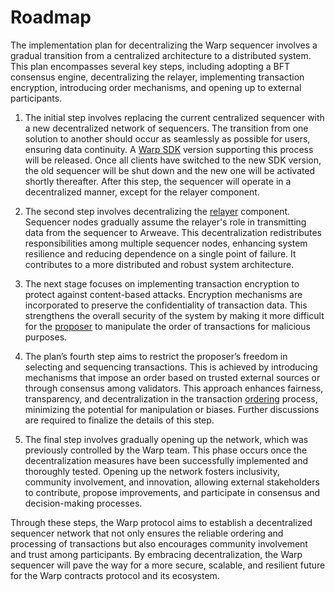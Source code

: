 # Roadmap

The implementation plan for decentralizing the Warp sequencer involves a gradual transition from a centralized architecture to a distributed system. 
This plan encompasses several key steps, including adopting a BFT consensus engine, decentralizing the relayer, implementing transaction encryption, introducing order mechanisms, and opening up to external participants.

1. The initial step involves replacing the current centralized sequencer with a new decentralized network of sequencers.
The transition from one solution to another should occur as seamlessly as possible for users, ensuring data continuity.
A [Warp SDK](/docs/sdk/overview) version supporting this process will be released. 
Once all clients have switched to the new SDK version, the old sequencer will be shut down and the new one will be activated shortly thereafter.
After this step, the sequencer will operate in a decentralized manner, except for the relayer component.

2. The second step involves decentralizing the [relayer](/docs/sequencer/lifecycle/relaying) component. 
Sequencer nodes gradually assume the relayer's role in transmitting data from the sequencer to Arweave.
This decentralization redistributes responsibilities among multiple sequencer nodes, enhancing system resilience and reducing dependence on a single point of failure. 
It contributes to a more distributed and robust system architecture.

3. The next stage focuses on implementing transaction encryption to protect against content-based attacks. 
Encryption mechanisms are incorporated to preserve the confidentiality of transaction data.
This strengthens the overall security of the system by making it more difficult for the [proposer](/docs/sequencer/lifecycle/ordering#malicious-proposer) to manipulate the order of transactions for malicious purposes.

4. The plan’s fourth step aims to restrict the proposer’s freedom in selecting and sequencing transactions. 
This is achieved by introducing mechanisms that impose an order based on trusted external sources or through consensus among validators. 
This approach enhances fairness, transparency, and decentralization in the transaction [ordering](/docs/sequencer/lifecycle/ordering) process, minimizing the potential for manipulation or biases. 
Further discussions are required to finalize the details of this step.

5. The final step involves gradually opening up the network, which was previously controlled by the Warp team. 
This phase occurs once the decentralization measures have been successfully implemented and thoroughly tested. 
Opening up the network fosters inclusivity, community involvement, and innovation, allowing external stakeholders to contribute, propose improvements, and participate in consensus and decision-making processes.

Through these steps, the Warp protocol aims to establish a decentralized sequencer network that not only ensures the reliable ordering and processing of transactions but also encourages community involvement and trust among participants.
By embracing decentralization, the Warp sequencer will pave the way for a more secure, scalable, and resilient future for the Warp contracts protocol and its ecosystem.